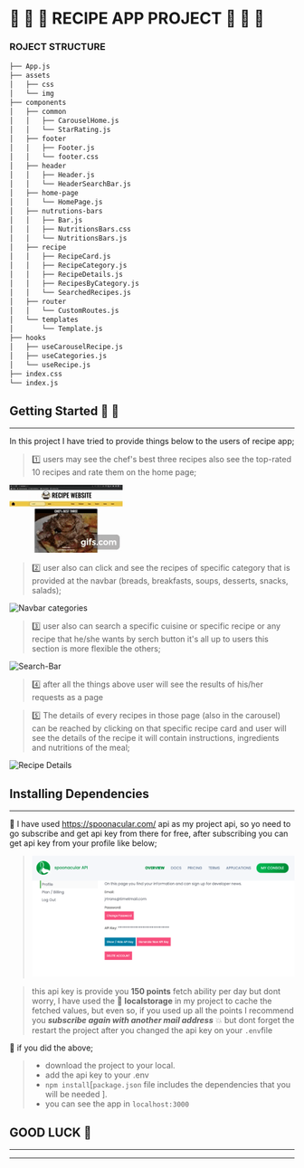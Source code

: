 # :spaghetti: :sushi: :hamburger: RECIPE APP PROJECT :pizza: :meat_on_bone: :ramen:


### ROJECT STRUCTURE

```
├── App.js
├── assets
│   ├── css
│   └── img
├── components
│   ├── common
│   │   ├── CarouselHome.js
│   │   └── StarRating.js
│   ├── footer
│   │   ├── Footer.js
│   │   └── footer.css
│   ├── header
│   │   ├── Header.js
│   │   └── HeaderSearchBar.js
│   ├── home-page
│   │   └── HomePage.js
│   ├── nutrutions-bars
│   │   ├── Bar.js
│   │   ├── NutritionsBars.css
│   │   └── NutritionsBars.js
│   ├── recipe
│   │   ├── RecipeCard.js
│   │   ├── RecipeCategory.js
│   │   ├── RecipeDetails.js
│   │   ├── RecipesByCategory.js
│   │   └── SearchedRecipes.js
│   ├── router
│   │   └── CustomRoutes.js
│   └── templates
│       └── Template.js
├── hooks
│   ├── useCarouselRecipe.js
│   ├── useCategories.js
│   └── useRecipe.js
├── index.css
└── index.js
 ```
## Getting Started :rocket: :rocket:
___ 
In this project I have tried to provide things below to the users of recipe app; 
> :one: users may see the chef's best three recipes also see the top-rated 10 recipes and rate them on the home page;

![Genaral-features](./src/assets/img/gif.gif)




> :two: user also can click and see the recipes of specific category that is provided at the navbar (breads, breakfasts, soups, desserts, snacks, salads);

![Navbar categories](https://j.gifs.com/83Npgl.gif)




> :three: user also can search a specific cuisine or specific recipe or any recipe that he/she wants by serch button it's all up to users this section is more flexible the others;

![Search-Bar](https://j.gifs.com/WP05KW.gif)



> :four: after all the things above user will see the results of his/her requests as a page




> :five: The details of every recipes in those page (also in the carousel) can be reached by clicking on that specific recipe card and user will see the details of the recipe it will contain instructions, ingredients and nutritions of the meal;

![Recipe Details](https://j.gifs.com/PjE0Gz.gif)





## Installing Dependencies
___

:large_orange_diamond: I have used https://spoonacular.com/ api as my project api, so yo need to go subscribe and get api key from there for free, after subscribing you can get api key from your profile like below;

> ![api key](./src/assets/img/apiKey%20page.png)

> this api key is provide you **150 points** fetch ability per day but dont worry, I have used the :floppy_disk: **localstorage** in my project to cache the fetched values,  but even so, if you used up all the points I recommend you ***subscribe again with another mail address*** :boom: but dont forget the restart the project after you changed the api key on your ```.env```file


:large_orange_diamond: if you did the above;

> - download the project to your local.
> - add the api key to your .env
> - ```npm install```[```package.json``` file includes the dependencies that you will be needed ].
> - you can see the app in ```localhost:3000```

## GOOD LUCK :rocket:

___
----





